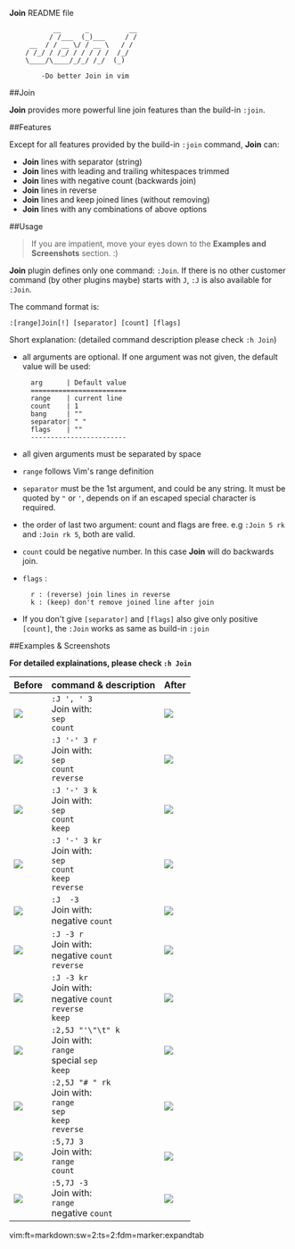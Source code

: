 **Join** README file

		       __      _          __
		      / /___  (_)___     / /
		 __  / / __ \/ / __ \   / / 
		/ /_/ / /_/ / / / / /  /_/  
		\____/\____/_/_/ /_/  (_)  
		
	        -Do better Join in vim

##Join

**Join** provides more powerful line join features than the build-in `:join`.

##Features

Except for all features provided by the build-in `:join` command, **Join** can:

- **Join** lines with separator (string)
- **Join** lines with leading and trailing whitespaces trimmed
- **Join** lines with negative count (backwards join)
- **Join** lines in reverse
- **Join** lines and keep joined lines (without removing)
- **Join** lines with any combinations of above options

##Usage

>If you are impatient, move your eyes down to the **Examples and Screenshots** section. :)

**Join** plugin defines only one command: `:Join`.  If there is no other customer command (by other plugins maybe) starts with `J`, `:J` is also available for `:Join`. 

The command format is:

    :[range]Join[!] [separator] [count] [flags]
		
Short explanation: (detailed command description please check `:h Join`)

- all arguments are optional. If one argument was not given, the default value will be used:

        arg      | Default value
        ========================
        range    | current line 
        count    | 1            
        bang     | ""           
        separator| " "          
        flags    | ""           
        ------------------------

- all given arguments must be separated by space
- `range` follows Vim's range definition
- `separator` must be the 1st argument, and could be any string. It must be quoted by `"` or `'`, depends on if an escaped special character is required.
- the order of last two argument: count and flags are free. e.g `:Join 5 rk` and `:Join rk 5`, both are valid.
- `count` could be negative number. In this case **Join** will do backwards join.
- `flags` :
 
		r : (reverse) join lines in reverse
		k : (keep) don't remove joined line after join

- If you don't give `[separator]` and `[flags]` also give only positive `[count]`, the `:Join` works as same as build-in `:join`

##Examples & Screenshots

**For detailed explainations, please check `:h Join`**

Before     |command & description                                                        |After
---        |---                                                                          |---
![][before]|`:J ', ' 3`<br/>Join with:<br/>`sep`<br/>`count`                             |![][after01]
![][before]|`:J '-' 3 r`<br/>Join with:<br/>`sep`<br/>`count`<br/>`reverse`              |![][after02]
![][before]|`:J '-' 3 k`<br/>Join with:<br/>`sep`<br/>`count`<br/>`keep`                 |![][after03]
![][before]|`:J '-' 3 kr`<br/>Join with:<br/>`sep`<br/>`count`<br/>`keep`<br/>`reverse`  |![][after04]
![][before]|`:J  -3`<br/>Join with:<br/>negative `count`                                 |![][after05]
![][before]|`:J -3 r`<br/>Join with:<br/>negative `count`<br/>`reverse`                  |![][after06]
![][before]|`:J -3 kr`<br/>Join with:<br/>negative `count`<br/>`reverse`<br/>`keep`      |![][after07]
![][before]|`:2,5J "'\"\t" k`<br/>Join with:<br/>`range`<br/>special `sep`<br/>`keep`    |![][after08]
![][before]|`:2,5J "# " rk`<br/>Join with:<br/>`range`<br/>`sep`<br/>`keep`<br/>`reverse`|![][after09]
![][before]|`:5,7J 3`<br/>Join with:<br/>`range`<br/>`count`                             |![][after10]
![][before]|`:5,7J -3`<br/>Join with:<br/>`range`<br/>negative `count`                   |![][after11]


[before]: https://lh3.googleusercontent.com/-IXqp1V2h_HA/UWQCFc4bRAI/AAAAAAAAGxs/mqcm1khN1gU/s352/Join_before.png
[after01]: https://lh4.googleusercontent.com/-DqvfdX6MCiU/UWQCDsP5E7I/AAAAAAAAGxs/2WnuKdgC80M/s352/Join_01after.png
[after02]: https://lh4.googleusercontent.com/-hw8IC-YmIhE/UWQCDgj5wjI/AAAAAAAAGxs/ezX_2JTfIi4/s352/Join_02after.png
[after03]: https://lh3.googleusercontent.com/-7guzDaZG0w8/UWQCDnx04PI/AAAAAAAAGxs/2gf4vfUlgNo/s352/Join_03after.png
[after04]: https://lh4.googleusercontent.com/-1IJjBlWyESs/UWQCDy7cYQI/AAAAAAAAGxs/eySzhoe58SA/s352/Join_04after.png
[after05]: https://lh6.googleusercontent.com/-2Cf0bxmAQTo/UWQCECkBcXI/AAAAAAAAGxs/KtJW73eSvCs/s352/Join_05after.png
[after06]: https://lh4.googleusercontent.com/-x7oZd6beZzw/UWQCELjXSwI/AAAAAAAAGxs/dG7zZmXEUb0/s352/Join_06after.png
[after07]: https://lh3.googleusercontent.com/-72riJu4013M/UWQCErpQAII/AAAAAAAAGxs/TdVE93p6m4I/s352/Join_07after.png
[after08]: https://lh5.googleusercontent.com/-5G5cqY0uOp0/UWQCEmXmtTI/AAAAAAAAGxs/z7bE07FkhcU/s352/Join_08after.png
[after09]: https://lh6.googleusercontent.com/-LLHPh8cdWAI/UWQCEjf_34I/AAAAAAAAGxs/9obzpaHeS7c/s352/Join_09after.png
[after10]: https://lh3.googleusercontent.com/-NVj0xyquocE/UWQCFDTidPI/AAAAAAAAGxs/yesHmMVAfrk/s363/Join_10after.png
[after11]: https://lh4.googleusercontent.com/-xORvSXkcDl4/UWQCFTdqpYI/AAAAAAAAGxs/E_X6z9Ij7O4/s363/Join_11after.png

 vim:ft=markdown:sw=2:ts=2:fdm=marker:expandtab
